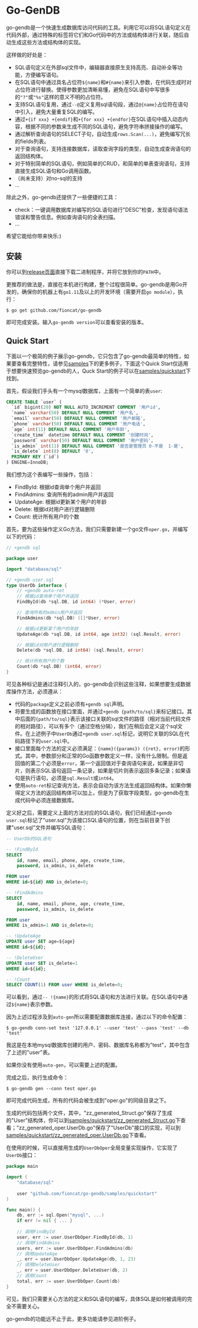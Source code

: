# Go-GenDB

go-gendb是一个快速生成数据库访问代码的工具。利用它可以将SQL语句定义在代码外部，通过特殊的标签将它们和Go代码中的方法或结构体进行关联，随后自动生成这些方法或结构体的实现。

这样做的好处是：

- SQL语句定义在外部sql文件中，编辑器直接原生支持高亮、自动补全等功能，方便编写语句。
- 在SQL语句中通过具名占位符`${name}`和`#{name}`来引入参数，在代码生成时对占位符进行替换。使得参数更加清晰易懂，避免在SQL语句中写很多的`"?"`或`"%s"`这样的意义不明的占位符。
- 支持SQL语句复用，通过`--@`定义复用sql语句段，通过`@{name}`占位符在语句中引入，避免大量重复SQL的编写。
- 通过`+{if xxx} +{endif}`和`+{for xxx} +{endfor}`在SQL语句中插入动态内容，根据不同的参数来生成不同的SQL语句，避免字符串拼接操作的编写。
- 通过解析查询语句的SELECT子句，自动生成`rows.Scan(...)`，避免编写冗长的fields列表。
- 对于查询语句，支持连接数据库，读取查询字段的类型，自动生成查询语句的返回结构体。
- 对于特别简单的SQL语句，例如简单的CRUD，和简单的单表查询语句，支持直接生成SQL语句和Go调用函数。
- （尚未支持）对no-sql的支持
- ...

除此之外，go-gendb还提供了一些便捷的工具：

- check：一键调用数据库对编写的SQL语句进行"DESC"检查，发现语句语法错误和警告信息。例如查询语句的全表扫描。
- ...

希望它能给你带来快乐:)

## 安装

你可以到[release页面](https://github.com/fioncat/go-gendb/releases)直接下载二进制程序，并将它放到你的`PATH`中。

更推荐的做法是，直接在本机进行构建，整个过程很简单。go-gendb是用Go开发的，确保你的机器上有`go1.11`及以上的开发环境（需要开启`go module`），执行：

```text
$ go get github.com/fioncat/go-gendb
```

即可完成安装。输入`go-gendb version`可以查看安装的版本。

## Quick Start

下面以一个极简的例子展示go-gendb，它只包含了go-gendb最简单的特性，如果要查看完整特性，请参见[samples](samples)下的更多例子，下面这个Quick Start仅适用于想要快速预览go-gendb的人，Quck Start的例子可以在[samples/quickstart](samples/quickstart)下找到。

首先，假设我们手头有一个mysql数据库，上面有一个简单的表`user`:

```sql
CREATE TABLE `user` (
  `id` bigint(20) NOT NULL AUTO_INCREMENT COMMENT '用户id',
  `name` varchar(50) DEFAULT NULL COMMENT '用户名',
  `email` varchar(50) DEFAULT NULL COMMENT '用户邮箱',
  `phone` varchar(50) DEFAULT NULL COMMENT '用户电话',
  `age` int(11) DEFAULT NULL COMMENT '用户年龄',
  `create_time` datetime DEFAULT NULL COMMENT '创建时间',
  `password` varchar(50) DEFAULT NULL COMMENT '用户密码',
  `is_admin` int(11) DEFAULT NULL COMMENT '是否是管理员 0-不是  1-是',
  `is_delete` int(8) DEFAULT '0',
  PRIMARY KEY (`id`)
) ENGINE=InnoDB;
```

我们想为这个表编写一些操作，包括：

- FindById: 根据id查询单个用户并返回
- FindAdmins: 查询所有的admin用户并返回
- UpdateAge: 根据id更新某个用户的年龄
- Delete: 根据id对用户进行逻辑删除
- Count: 统计所有用户的个数

首先，要为这些操作定义Go方法，我们只需要新建一个go文件`oper.go`，并编写以下的代码：

```go
// +gendb sql

package user

import "database/sql"

// +gendb user.sql
type UserDb interface {
    // +gendb auto-ret
    // 根据id查询单个用户并返回
    FindById(db *sql.DB, id int64) (*User, error)

    // 查询所有的admin用户并返回
    FindAdmins(db *sql.DB) ([]*User, error)

    // 根据id更新某个用户的年龄
    UpdateAge(db *sql.DB, id int64, age int32) (sql.Result, error)

    // 根据id对用户进行逻辑删除
    Delete(db *sql.DB, id int64) (sql.Result, error)

    // 统计所有用户的个数
    Count(db *sql.DB) (int64, error)
}
```

可见各种标记是通过注释引入的，go-gendb会识别这些注释，如果想要生成数据库操作方法，必须遵从：

- 代码的`package`定义之前必须有`+gendb sql`声明。
- 将要生成的函数放在接口里面，并通过`+gendb {path/to/sql}`来标记接口。其中后面的`{path/to/sql}`表示该接口关联的sql文件的路径（相对当前代码文件的相对路径），可以有多个（通过空格分隔），我们在稍后会定义这个sql文件。在上述例子中`UserDb`通过`+gendb user.sql`标记，说明它关联的SQL在代码路径下的`user.sql`中。
- 接口里面每个方法的定义必须满足：`{name}({params}) ({ret}, error)`的形式。其中，参数部分和正常的Go函数参数定义一样，没有什么限制。但是返回值的第二个必须是`error`，第一个返回值对于查询语句来说，如果是非切片，则表示SQL语句返回一条记录，如果是切片则表示返回多条记录；如果语句是执行语句，必须是`sql.Result`或`int64`。
- 使用`auto-ret`标记查询方法，表示会自动为该方法生成返回结构体。如果你懒得定义方法的返回结构体可以加上，但是为了获取字段类型，go-gendb在生成代码中必须连接数据库。

定义好之后，需要定义上面的方法对应的SQL语句，我们已经通过`+gendb user.sql`标记了"user.sql"为该接口SQL语句的位置，则在当前目录下创建"user.sql"文件并编写SQL语句：

```sql
-- UserDb的SQL语句

-- !FindById
SELECT
	id, name, email, phone, age, create_time,
	password, is_admin, is_delete

FROM user
WHERE id=${id} AND is_delete=0;

-- !FindAdmins
SELECT
	id, name, email, phone, age, create_time,
 	password, is_admin, is_delete

FROM user
WHERE is_admin=1 AND is_delete=0;

-- !UpdateAge
UPDATE user SET age=${age}
WHERE id=${id};

-- !DeleteUser
UPDATE user SET is_delete=1
WHERE id=${id};

-- !Count
SELECT COUNT(1) FROM user WHERE is_delete=0;
```

可以看到，通过`-- !{name}`的形式将SQL语句和方法进行关联。在SQL语句中通过`${name}`表示参数。

因为上述过程涉及到`auto-gen`所以需要配置数据库连接，通过以下的命令配置：

```text
$ go-gendb conn-set test '127.0.0.1' --user 'test' --pass 'test' --db 'test'
```

我这是在本地mysql数据库创建的用户、密码、数据库名称都为"test"，其中包含了上述的"user"表。

如果你没有使用`auto-gen`，可以需要上述的配置。

完成之后，执行生成命令：

```text
$ go-gendb gen --conn test oper.go
```

即可完成代码生成，所有的代码会被生成到"oper.go"的同级目录之下。

生成的代码包括两个文件，其中，"zz_generated_Struct.go"保存了生成的"User"结构体，你可以到[samples/quickstart/zz_generated_Struct.go](samples/quickstart/zz_generated_Struct.go)下查看；"zz_generated_oper.UserDb.go"保存了"UserDb"接口的实现，可以到[samples/quickstart/zz_generated_oper.UserDb.go](samples/quickstart/zz_generated_oper.UserDb.go)下查看。

在使用的时候，可以直接用生成的`UserDbOper`全局变量实现操作，它实现了`UserDb`接口：

```go
package main

import (
    "database/sql"
  
    user "github.com/fioncat/go-gendb/samples/quickstart"
)

func main() {
    db, err := sql.Open("mysql", ...)
    if err != nil { ... }
  
    // 调用FindById
    user, err := user.UserDbOper.FindById(db, 1)
    // 调用FindAdmins
    users, err := user.UserDbOper.FindAdmins(db)
    // 调用UpdateAge
    _, err = user.UserDbOper.UpdateAge(db, 1, 23)
    // 调用DeleteUser
    _, err = user.UserDbOper.DeleteUser(db, 2)
    // 调用Count
    total, err := user.UserDbOper.Count(db)
}
```

可见，我们只需要关心方法的定义和SQL语句的编写，具体SQL是如何被调用的完全不需要关心。

go-gendb的功能远不止于此，更多功能请参见进阶例子。

